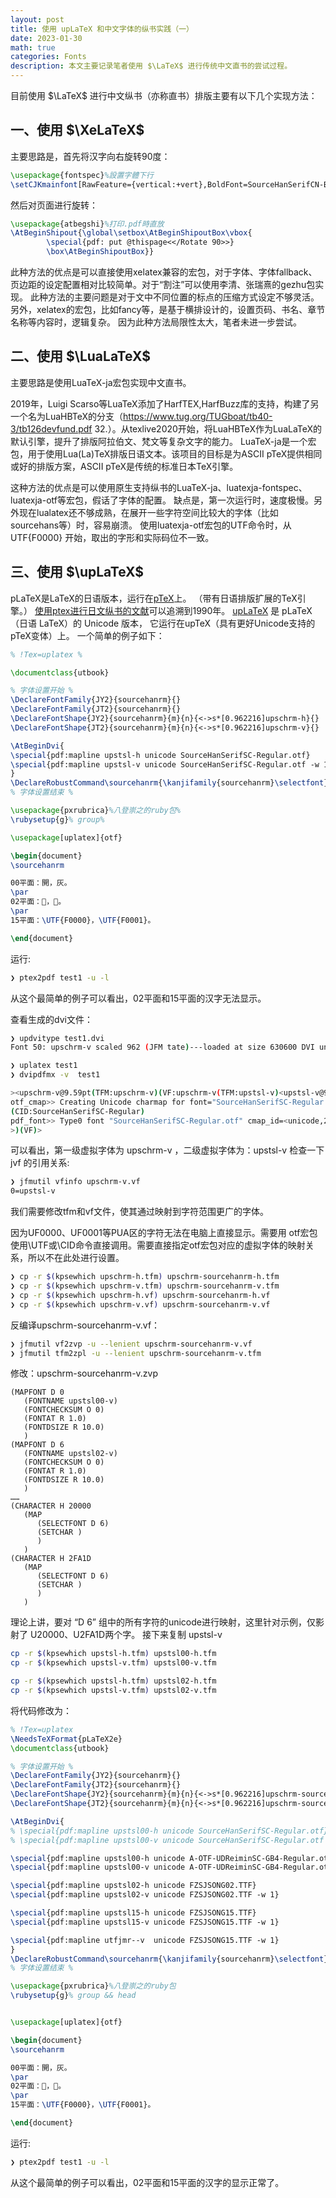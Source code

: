 ```yaml
---
layout: post
title: 使用 upLaTeX 和中文字体的纵书实践（一）
date: 2023-01-30
math: true
categories: Fonts
description: 本文主要记录笔者使用 $\LaTeX$ 进行传统中文直书的尝试过程。
---
```


目前使用 $\LaTeX$ 进行中文纵书（亦称直书）排版主要有以下几个实现方法：

## 一、使用 $\XeLaTeX$

主要思路是，首先将汉字向右旋转90度：

```tex
\usepackage{fontspec}%設置字體下行
\setCJKmainfont[RawFeature={vertical:+vert},BoldFont=SourceHanSerifCN-Bold.otf]{SourceHanSerifCN-Regular.otf}%CJK主字體。字體支持並直排。
```

然后对页面进行旋转：

```tex
\usepackage{atbegshi}%打印.pdf時直放
\AtBeginShipout{\global\setbox\AtBeginShipoutBox\vbox{
        \special{pdf: put @thispage<</Rotate 90>>}
        \box\AtBeginShipoutBox}}
```

此种方法的优点是可以直接使用xelatex兼容的宏包，对于字体、字体fallback、页边距的设定配置相对比较简单。对于“割注”可以使用李清、张瑞熹的gezhu包实现。
此种方法的主要问题是对于文中不同位置的标点的压缩方式设定不够灵活。
另外，xelatex的宏包，比如fancy等，是基于横排设计的，设置页码、书名、章节名称等内容时，逻辑复杂。
因为此种方法局限性太大，笔者未进一步尝试。

## 二、使用 $\LuaLaTeX$

主要思路是使用LuaTeX-ja宏包实现中文直书。

2019年，Luigi Scarso等LuaTeX添加了HarfTEX,HarfBuzz库的支持，构建了另一个名为LuaHBTeX的分支（<https://www.tug.org/TUGboat/tb40-3/tb126devfund.pdf>  32.）。从texlive2020开始，将LuaHBTeX作为LuaLaTeX的默认引擎，提升了排版阿拉伯文、梵文等复杂文字的能力。
LuaTeX-ja是一个宏包，用于使用Lua(La)TeX排版日语文本。该项目的目标是为ASCII pTeX提供相同或好的排版方案，ASCII pTeX是传统的标准日本TeX引擎。

这种方法的优点是可以使用原生支持纵书的LuaTeX-ja、luatexja-fontspec、luatexja-otf等宏包，假话了字体的配置。
缺点是，第一次运行时，速度极慢。另外现在lualatex还不够成熟，在展开一些字符空间比较大的字体（比如sourcehans等）时，容易崩溃。
使用luatexja-otf宏包的UTF命令时，从UTF{F0000} 开始，取出的字形和实际码位不一致。

## 三、使用 $\upLaTeX$

pLaTeX是LaTeX的日语版本，运行在[pTeX](https://github.com/texjporg/platex)上。 （带有日语排版扩展的TeX引擎。）
[使用ptex进行日文纵书的文献](https://tug.org/TUGboat/tb11-3/tb29hamano.pdf)可以追溯到1990年。
[upLaTeX](https://github.com/texjporg/uplatex) 是 pLaTeX（日语 LaTeX）的 Unicode 版本， 它运行在upTeX（具有更好Unicode支持的pTeX变体）上。 
一个简单的例子如下：

```tex
% !Tex=uplatex % 

\documentclass{utbook}

% 字体设置开始 %
\DeclareFontFamily{JY2}{sourcehanrm}{}
\DeclareFontFamily{JT2}{sourcehanrm}{}
\DeclareFontShape{JY2}{sourcehanrm}{m}{n}{<->s*[0.962216]upschrm-h}{}
\DeclareFontShape{JT2}{sourcehanrm}{m}{n}{<->s*[0.962216]upschrm-v}{}

\AtBeginDvi{
\special{pdf:mapline upstsl-h unicode SourceHanSerifSC-Regular.otf}
\special{pdf:mapline upstsl-v unicode SourceHanSerifSC-Regular.otf -w 1}
}
\DeclareRobustCommand\sourcehanrm{\kanjifamily{sourcehanrm}\selectfont}
% 字体设置结束 %

\usepackage{pxrubrica}%八登崇之的ruby包%
\rubysetup{g}% group%

\usepackage[uplatex]{otf} 

\begin{document}
\sourcehanrm

00平面：開，灰。
\par
02平面：𠀀，𪘀。
\par
15平面：\UTF{F0000}，\UTF{F0001}。

\end{document}
```

运行:

```sh
❯ ptex2pdf test1 -u -l
```

从这个最简单的例子可以看出，02平面和15平面的汉字无法显示。

查看生成的dvi文件：

```sh
❯ updvitype test1.dvi
Font 50: upschrm-v scaled 962 (JFM tate)---loaded at size 630600 DVI units

❯ uplatex test1
❯ dvipdfmx -v  test1

><upschrm-v@9.59pt(TFM:upschrm-v)(VF:upschrm-v(TFM:upstsl-v)<upstsl-v@9.59pt
otf_cmap>> Creating Unicode charmap for font="SourceHanSerifSC-Regular.otf" layout="none"
(CID:SourceHanSerifSC-Regular)
pdf_font>> Type0 font "SourceHanSerifSC-Regular.otf" cmap_id=<unicode,2> font_id=<upstsl-v,2>.
>)(VF)>
```

可以看出，第一级虚拟字体为 upschrm-v ，二级虚拟字体为：upstsl-v
检查一下 jvf 的引用关系:

```sh
❯ jfmutil vfinfo upschrm-v.vf
0=upstsl-v
```

我们需要修改tfm和vf文件，使其通过映射到字符范围更广的字体。

因为UF0000、UF0001等PUA区的字符无法在电脑上直接显示。需要用 otf宏包使用\UTF或\CID命令直接调用。需要直接指定otf宏包对应的虚拟字体的映射关系，所以不在此处进行设置。

```sh
❯ cp -r $(kpsewhich upschrm-h.tfm) upschrm-sourcehanrm-h.tfm
❯ cp -r $(kpsewhich upschrm-v.tfm) upschrm-sourcehanrm-v.tfm
❯ cp -r $(kpsewhich upschrm-h.vf) upschrm-sourcehanrm-h.vf
❯ cp -r $(kpsewhich upschrm-v.vf) upschrm-sourcehanrm-v.vf
```

反编译upschrm-sourcehanrm-v.vf：

```sh
❯ jfmutil vf2zvp -u --lenient upschrm-sourcehanrm-v.vf
❯ jfmutil tfm2zpl -u --lenient upschrm-sourcehanrm-v.tfm
```

修改：upschrm-sourcehanrm-v.zvp

```text
(MAPFONT D 0
   (FONTNAME upstsl00-v)
   (FONTCHECKSUM O 0)
   (FONTAT R 1.0)
   (FONTDSIZE R 10.0)
   )
(MAPFONT D 6
   (FONTNAME upstsl02-v)
   (FONTCHECKSUM O 0)
   (FONTAT R 1.0)
   (FONTDSIZE R 10.0)
   )
……
(CHARACTER H 20000
   (MAP
      (SELECTFONT D 6)
      (SETCHAR )
      )
   )
(CHARACTER H 2FA1D
   (MAP
      (SELECTFONT D 6)
      (SETCHAR )
      )
   )
```

理论上讲，要对 “D 6” 组中的所有字符的unicode进行映射，这里针对示例，仅影射了 U20000、U2FA1D两个字。
接下来复制 upstsl-v

```sh
cp -r $(kpsewhich upstsl-h.tfm) upstsl00-h.tfm
cp -r $(kpsewhich upstsl-v.tfm) upstsl00-v.tfm

cp -r $(kpsewhich upstsl-h.tfm) upstsl02-h.tfm
cp -r $(kpsewhich upstsl-v.tfm) upstsl02-v.tfm
```

将代码修改为：

```tex
% !Tex=uplatex
\NeedsTeXFormat{pLaTeX2e}
\documentclass{utbook}

% 字体设置开始 %
\DeclareFontFamily{JY2}{sourcehanrm}{}
\DeclareFontFamily{JT2}{sourcehanrm}{}
\DeclareFontShape{JY2}{sourcehanrm}{m}{n}{<->s*[0.962216]upschrm-sourcehanrm-h}{}
\DeclareFontShape{JT2}{sourcehanrm}{m}{n}{<->s*[0.962216]upschrm-sourcehanrm-v}{}

\AtBeginDvi{
% \special{pdf:mapline upstsl00-h unicode SourceHanSerifSC-Regular.otf}%
% \special{pdf:mapline upstsl00-v unicode SourceHanSerifSC-Regular.otf -w 1}%

\special{pdf:mapline upstsl00-h unicode A-OTF-UDReiminSC-GB4-Regular.otf}
\special{pdf:mapline upstsl00-v unicode A-OTF-UDReiminSC-GB4-Regular.otf -w 1}

\special{pdf:mapline upstsl02-h unicode FZSJSONG02.TTF}
\special{pdf:mapline upstsl02-v unicode FZSJSONG02.TTF -w 1}

\special{pdf:mapline upstsl15-h unicode FZSJSONG15.TTF}
\special{pdf:mapline upstsl15-v unicode FZSJSONG15.TTF -w 1}

\special{pdf:mapline utfjmr--v  unicode FZSJSONG15.TTF -w 1}
}
\DeclareRobustCommand\sourcehanrm{\kanjifamily{sourcehanrm}\selectfont}
% 字体设置结束 %

\usepackage{pxrubrica}%八登崇之的ruby包
\rubysetup{g}% group && head


\usepackage[uplatex]{otf} 

\begin{document}
\sourcehanrm

00平面：開，灰。
\par
02平面：𠀀，𪘀。
\par
15平面：\UTF{F0000}，\UTF{F0001}。

\end{document}
```

运行:

```sh
❯ ptex2pdf test1 -u -l
```

从这个最简单的例子可以看出，02平面和15平面的汉字的显示正常了。
